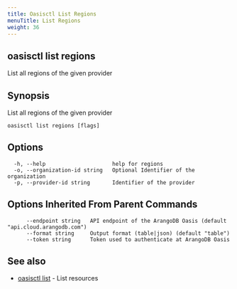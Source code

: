 ```yaml
---
title: Oasisctl List Regions
menuTitle: List Regions
weight: 36
---
```

## oasisctl list regions

List all regions of the given provider

## Synopsis
List all regions of the given provider

```
oasisctl list regions [flags]
```

## Options
```
  -h, --help                     help for regions
  -o, --organization-id string   Optional Identifier of the organization
  -p, --provider-id string       Identifier of the provider
```

## Options Inherited From Parent Commands
```
      --endpoint string   API endpoint of the ArangoDB Oasis (default "api.cloud.arangodb.com")
      --format string     Output format (table|json) (default "table")
      --token string      Token used to authenticate at ArangoDB Oasis
```

## See also
* [oasisctl list](_index.md)	 - List resources

